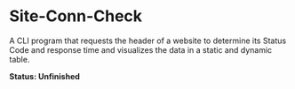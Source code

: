 # Site-Conn-Check
A CLI program that requests the header of a website to determine its Status Code and response time and visualizes the data in a static and dynamic table.

**Status: Unfinished**
